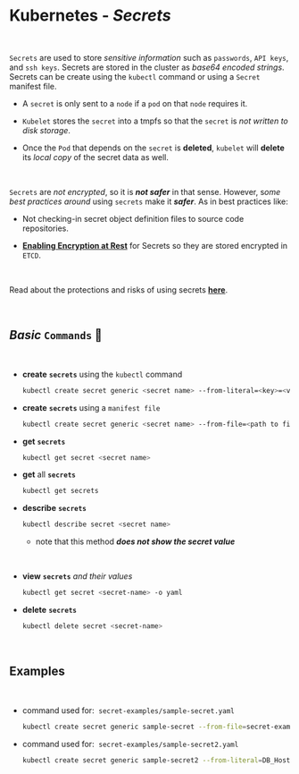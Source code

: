 # **Kubernetes** - ***Secrets***

<br>

`Secrets` are used to store *sensitive information* such as `passwords`, `API keys`, and `ssh keys`. Secrets are stored in the cluster as *base64 encoded strings*. Secrets can be create using the `kubectl` command or using a `Secret` manifest file.

* A `secret` is only sent to a `node` if a `pod` on that `node` requires it.

* `Kubelet` stores the `secret` into a tmpfs so that the `secret` is *not written to disk storage*.

* Once the `Pod` that depends on the `secret` is **deleted**, `kubelet` will **delete** its *local copy* of the secret data as well.

<br>

`Secrets` are *not encrypted*, so it is ***not safer*** in that sense. However, s*ome best practices around* using `secrets` make it ***safer***. As in best practices like:

* Not checking-in secret object definition files to source code repositories.

* **[Enabling Encryption at Rest](https://kubernetes.io/docs/tasks/administer-cluster/encrypt-data/)** for Secrets so they are stored encrypted in `ETCD`. 

<br>


Read about the protections and risks of using secrets **[here](https://kubernetes.io/docs/concepts/configuration/secret/#protections)**.

<br>

## ***Basic*** `Commands` 📝

<br>

* **create** **`secrets`** using the `kubectl` command

    ```bash
    kubectl create secret generic <secret name> --from-literal=<key>=<value>
    ```

* **create** **`secrets`** using a `manifest file`

    ```bash
    kubectl create secret generic <secret name> --from-file=<path to file>
    ```

* **get** **`secrets`**

    ```bash
    kubectl get secret <secret name>
    ```

* **get** all **`secrets`**

    ```bash
    kubectl get secrets
    ```

* **describe** **`secrets`**

    ```bash
    kubectl describe secret <secret name>
    ```

    * note that this method ***does not show the secret value***

<br>

* **view** **`secrets`** *and their values*

    ```bash
    kubectl get secret <secret-name> -o yaml
    ```

* **delete** **`secrets`**

    ```bash
    kubectl delete secret <secret-name>
    ```

<br>

## **Examples**

<br>

* command used for:&nbsp; `secret-examples/sample-secret.yaml`

    ```bash
    kubectl create secret generic sample-secret --from-file=secret-examples/DB_Host --from-file=secret-examples/DB_User --from-file=secret-examples/DB_Password 
    ```

* command used for:&nbsp; `secret-examples/sample-secret2.yaml`

    ```bash
    kubectl create secret generic sample-secret2 --from-literal=DB_Host=postgres --from-literal=DB_User=guerrero --from-literal=DB_Password=pokemon
    ```
